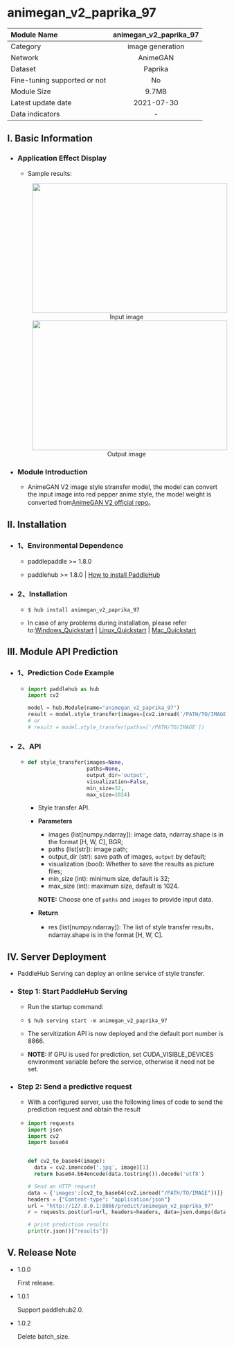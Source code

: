 # animegan_v2_paprika_97

|Module Name |animegan_v2_paprika_97|
| :--- | :---: |
|Category |image generation|
|Network|AnimeGAN|
|Dataset|Paprika|
|Fine-tuning supported or not|No|
|Module Size|9.7MB|
|Latest update date|2021-07-30|
|Data indicators|-|


## I. Basic Information 

- ### Application Effect Display

  - Sample results:
    <p align="center">
    <img src="https://user-images.githubusercontent.com/35907364/136652269-48b8c902-3a2b-46b7-a9f2-d500097bbb0e.jpg"  width = "450" height = "300" hspace='10'/>
     <br />
    Input image
     <br />
    <img src="https://user-images.githubusercontent.com/35907364/136652280-7e9ebfd2-8a45-4b5b-b3ac-f107770525c4.jpg"  width = "450" height = "300" hspace='10'/>
     <br />
    Output image
     <br />
    </p>



- ### Module Introduction

  - AnimeGAN V2 image style stransfer model, the model can convert the input image into red pepper anime style, the model weight is converted from[AnimeGAN V2 official repo](https://github.com/TachibanaYoshino/AnimeGAN)。


## II. Installation

- ### 1、Environmental Dependence

  - paddlepaddle >= 1.8.0  

  - paddlehub >= 1.8.0  | [How to install PaddleHub](../../../../docs/docs_ch/get_start/installation.rst)

- ### 2、Installation

  - ```shell
    $ hub install animegan_v2_paprika_97
    ```

  - In case of any problems during installation, please refer to:[Windows_Quickstart](../../../../docs/docs_ch/get_start/windows_quickstart.md)
    | [Linux_Quickstart](../../../../docs/docs_ch/get_start/linux_quickstart.md) | [Mac_Quickstart](../../../../docs/docs_ch/get_start/mac_quickstart.md)  


## III. Module API Prediction

- ### 1、Prediction Code Example

  - ```python
    import paddlehub as hub
    import cv2

    model = hub.Module(name="animegan_v2_paprika_97")
    result = model.style_transfer(images=[cv2.imread('/PATH/TO/IMAGE')])
    # or
    # result = model.style_transfer(paths=['/PATH/TO/IMAGE'])
    ```

- ### 2、API

  - ```python
    def style_transfer(images=None,
                       paths=None,
                       output_dir='output',
                       visualization=False,
                       min_size=32,
                       max_size=1024)
    ```

    - Style transfer API.

    - **Parameters**

      - images (list\[numpy.ndarray\]): image data, ndarray.shape is in the format [H, W, C], BGR;
      - paths (list\[str\]): image path;
      - output\_dir (str): save path of images, `output` by default;
      - visualization (bool): Whether to save the results as picture files;
      - min\_size (int): minimum size, default is  32;
      - max\_size (int): maximum size, default is 1024.

      **NOTE:** Choose one of `paths` and `images` to provide input data.

    - **Return**
      - res (list\[numpy.ndarray\]): The list of style transfer results，ndarray.shape is in the format [H, W, C].


## IV. Server Deployment

- PaddleHub Serving can deploy an online service of style transfer.

- ### Step 1: Start PaddleHub Serving

  - Run the startup command:

  - ```shell
    $ hub serving start -m animegan_v2_paprika_97
    ```

  - The servitization API is now deployed and the default port number is 8866.

   - **NOTE:**  If GPU is used for prediction, set CUDA_VISIBLE_DEVICES environment variable before the service, otherwise it need not be set.

- ### Step 2: Send a predictive request

   - With a configured server, use the following lines of code to send the prediction request and obtain the result

  - ```python
    import requests
    import json
    import cv2
    import base64


    def cv2_to_base64(image):
      data = cv2.imencode('.jpg', image)[1]
      return base64.b64encode(data.tostring()).decode('utf8')

    # Send an HTTP request
    data = {'images':[cv2_to_base64(cv2.imread("/PATH/TO/IMAGE"))]}
    headers = {"Content-type": "application/json"}
    url = "http://127.0.0.1:8866/predict/animegan_v2_paprika_97"
    r = requests.post(url=url, headers=headers, data=json.dumps(data))

    # print prediction results
    print(r.json()["results"])
    ```


## V. Release Note

- 1.0.0

  First release.

* 1.0.1

  Support paddlehub2.0.

* 1.0.2

  Delete batch_size.
